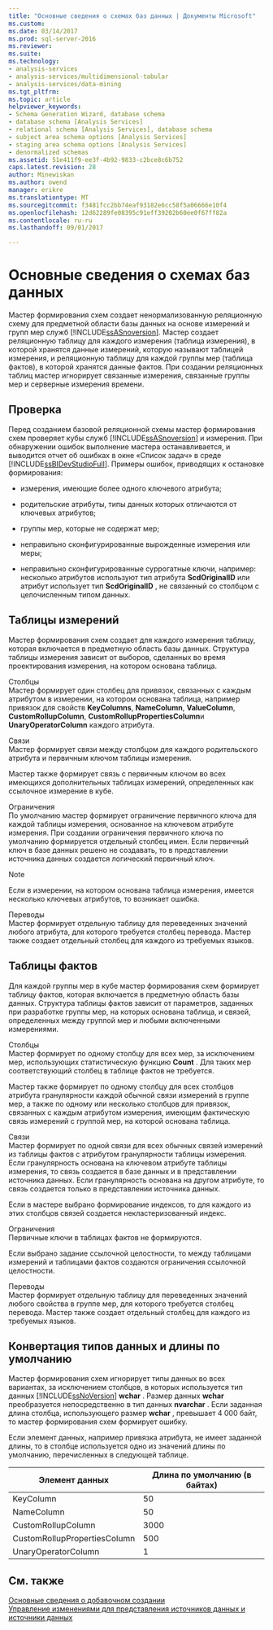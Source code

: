 ```yaml
---
title: "Основные сведения о схемах баз данных | Документы Microsoft"
ms.custom: 
ms.date: 03/14/2017
ms.prod: sql-server-2016
ms.reviewer: 
ms.suite: 
ms.technology:
- analysis-services
- analysis-services/multidimensional-tabular
- analysis-services/data-mining
ms.tgt_pltfrm: 
ms.topic: article
helpviewer_keywords:
- Schema Generation Wizard, database schema
- database schema [Analysis Services]
- relational schema [Analysis Services], database schema
- subject area schema options [Analysis Services]
- staging area schema options [Analysis Services]
- denormalized schemas
ms.assetid: 51e411f9-ee3f-4b92-9833-c2bce8c6b752
caps.latest.revision: 28
author: Minewiskan
ms.author: owend
manager: erikre
ms.translationtype: MT
ms.sourcegitcommit: f3481fcc2bb74eaf93182e6cc58f5a06666e10f4
ms.openlocfilehash: 12d62289fe08395c91eff39202b60ee0f67ff82a
ms.contentlocale: ru-ru
ms.lasthandoff: 09/01/2017

---
```

# <a name="understanding-the-database-schemas"></a>Основные сведения о схемах баз данных
  Мастер формирования схем создает ненормализованную реляционную схему для предметной области базы данных на основе измерений и групп мер служб [!INCLUDE[ssASnoversion](../../includes/ssasnoversion-md.md)]. Мастер создает реляционную таблицу для каждого измерения (таблица измерения), в которой хранятся данные измерений, которую называют таблицей измерения, и реляционную таблицу для каждой группы мер (таблица фактов), в которой хранятся данные фактов. При создании реляционных таблиц мастер игнорирует связанные измерения, связанные группы мер и серверные измерения времени.  
  
## <a name="validation"></a>Проверка  
 Перед созданием базовой реляционной схемы мастер формирования схем проверяет кубы служб [!INCLUDE[ssASnoversion](../../includes/ssasnoversion-md.md)] и измерения. При обнаружении ошибок выполнение мастера останавливается, и выводится отчет об ошибках в окне «Список задач» в среде [!INCLUDE[ssBIDevStudioFull](../../includes/ssbidevstudiofull-md.md)]. Примеры ошибок, приводящих к остановке формирования:  
  
-   измерения, имеющие более одного ключевого атрибута;  
  
-   родительские атрибуты, типы данных которых отличаются от ключевых атрибутов;  
  
-   группы мер, которые не содержат мер;  
  
-   неправильно сконфигурированные вырожденные измерения или меры;  
  
-   неправильно сконфигурированные суррогатные ключи, например: несколько атрибутов используют тип атрибута **ScdOriginalID** или атрибут использует тип **ScdOriginalID** , не связанный со столбцом с целочисленным типом данных.  
  
## <a name="dimension-tables"></a>Таблицы измерений  
 Мастер формирования схем создает для каждого измерения таблицу, которая включается в предметную область базы данных. Структура таблицы измерения зависит от выборов, сделанных во время проектирования измерения, на котором основана таблица.  
  
 Столбцы  
 Мастер формирует один столбец для привязок, связанных с каждым атрибутом в измерении, на котором основана таблица, например привязок для свойств **KeyColumns**, **NameColumn**, **ValueColumn**, **CustomRollupColumn**, **CustomRollupPropertiesColumn**и **UnaryOperatorColumn** каждого атрибута.  
  
 Связи  
 Мастер формирует связи между столбцом для каждого родительского атрибута и первичным ключом таблицы измерения.  
  
 Мастер также формирует связь с первичным ключом во всех имеющихся дополнительных таблицах измерений, определенных как ссылочное измерение в кубе.  
  
 Ограничения  
 По умолчанию мастер формирует ограничение первичного ключа для каждой таблицы измерения, основанное на ключевом атрибуте измерения. При создании ограничения первичного ключа по умолчанию формируется отдельный столбец имен. Если первичный ключ в базе данных решено не создавать, то в представлении источника данных создается логический первичный ключ.  
  
> [!NOTE]  
>  Если в измерении, на котором основана таблица измерения, имеется несколько ключевых атрибутов, то возникает ошибка.  
  
 Переводы  
 Мастер формирует отдельную таблицу для переведенных значений любого атрибута, для которого требуется столбец перевода. Мастер также создает отдельный столбец для каждого из требуемых языков.  
  
## <a name="fact-tables"></a>Таблицы фактов  
 Для каждой группы мер в кубе мастер формирования схем формирует таблицу фактов, которая включается в предметную область базы данных. Структура таблицы фактов зависит от параметров, заданных при разработке группы мер, на которых основана таблица, и связей, определенных между группой мер и любыми включенными измерениями.  
  
 Столбцы  
 Мастер формирует по одному столбцу для всех мер, за исключением мер, использующих статистическую функцию **Count** . Для таких мер соответствующий столбец в таблице фактов не требуется.  
  
 Мастер также формирует по одному столбцу для всех столбцов атрибута гранулярности каждой обычной связи измерений в группе мер, а также по одному или несколько столбцов для привязок, связанных с каждым атрибутом измерения, имеющим фактическую связь измерений с группой мер, на которой основана таблица.  
  
 Связи  
 Мастер формирует по одной связи для всех обычных связей измерений из таблицы фактов с атрибутом гранулярности таблицы измерения. Если гранулярность основана на ключевом атрибуте таблицы измерения, то связь создается в базе данных и в представлении источника данных. Если гранулярность основана на другом атрибуте, то связь создается только в представлении источника данных.  
  
 Если в мастере выбрано формирование индексов, то для каждого из этих столбцов связей создается некластеризованный индекс.  
  
 Ограничения  
 Первичные ключи в таблицах фактов не формируются.  
  
 Если выбрано задание ссылочной целостности, то между таблицами измерений и таблицами фактов создаются ограничения ссылочной целостности.  
  
 Переводы  
 Мастер формирует отдельную таблицу для переведенных значений любого свойства в группе мер, для которого требуется столбец перевода. Мастер также создает отдельный столбец для каждого из требуемых языков.  
  
## <a name="data-type-conversion-and-default-lengths"></a>Конвертация типов данных и длины по умолчанию  
 Мастер формирования схем игнорирует типы данных во всех вариантах, за исключением столбцов, в которых используется тип данных [!INCLUDE[ssNoVersion](../../includes/ssnoversion-md.md)] **wchar** . Размер данных **wchar** преобразуется непосредственно в тип данных **nvarchar** . Если заданная длина столбца, использующего размер **wchar** , превышает 4 000 байт, то мастер формирования схем формирует ошибку.  
  
 Если элемент данных, например привязка атрибута, не имеет заданной длины, то в столбце используется одно из значений длины по умолчанию, перечисленных в следующей таблице.  
  
|Элемент данных|Длина по умолчанию (в байтах)|  
|---------------|------------------------------|  
|KeyColumn|50|  
|NameColumn|50|  
|CustomRollupColumn|3000|  
|CustomRollupPropertiesColumn|500|  
|UnaryOperatorColumn|1|  
  
## <a name="see-also"></a>См. также  
 [Основные сведения о добавочном создании](../../analysis-services/multidimensional-models/understanding-incremental-generation.md)   
 [Управление изменениями для представления источников данных и источники данных](../../analysis-services/multidimensional-models/manage-changes-to-data-source-views-and-data-sources.md)  
  
  
